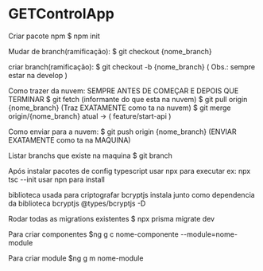 # GETControlApp

Criar pacote npm
$ npm init

Mudar de branch(ramificação):
$ git checkout {nome_branch}

criar branch(ramificação):
$ git checkout -b {nome_branch} ( Obs.: sempre estar na develop )

Como trazer da nuvem: SEMPRE ANTES DE COMEÇAR E DEPOIS QUE TERMINAR
$ git fetch (informante do que esta na nuvem)
$ git pull origin {nome_branch} (Traz EXATAMENTE como ta na nuvem)
$ git merge origin/{nome_branch} atual -> ( feature/start-api )

Como enviar para a nuvem:
$ git push origin {nome_branch} (ENVIAR EXATAMENTE como ta na MAQUINA)

Listar branchs que existe na maquina
$ git branch

Após instalar pacotes de config typescript
usar npx para executar ex: npx tsc --init
usar npn para install

biblioteca usada para criptografar
bcryptjs
instala junto como dependencia da biblioteca bcryptjs
@types/bcryptjs -D

Rodar todas as migrations existentes
$ npx prisma migrate dev

Para criar componentes
$ng g c nome-componente --module=nome-module

Para criar module
$ng g m nome-module
